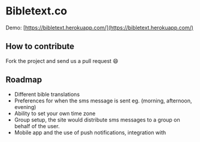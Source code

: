 Bibletext.co
============

Demo: [https://bibletext.herokuapp.com/](https://bibletext.herokuapp.com/)

## How to contribute
Fork the project and send us a pull request :smile:

## Roadmap
 - Different bible translations
 - Preferences for when the sms message is sent eg. (morning, afternoon, evening)
 - Ability to set your own time zone
 - Group setup, the site would distribute sms messages to a group on behalf of the user.
 - Mobile app and the use of push notifications, integration with
